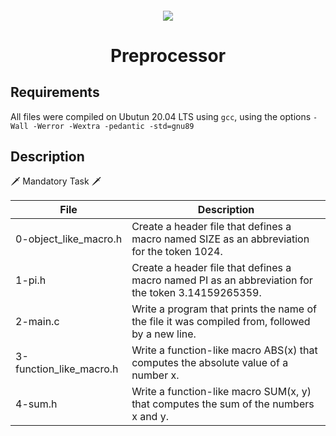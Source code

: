 <h4 align="center">
<div classHeaderSticker>
<img src="https://media.giphy.com/media/CHZCRSsuQAshi/giphy.gif"/>
</div>
<h1 align="center"> Preprocessor </h1>
</h4>

## Requirements
All files were compiled on Ubutun 20.04 LTS using `gcc`, using the options `-Wall -Werror -Wextra -pedantic -std=gnu89`

## Description

:dagger: Mandatory Task :dagger:

| File                    | Description                                                                                        |
|-------------------------|----------------------------------------------------------------------------------------------------|
| 0-object_like_macro.h   | Create a header file that defines a macro named SIZE as an abbreviation for the token 1024.        |
| 1-pi.h                  | Create a header file that defines a macro named PI as an abbreviation for the token 3.14159265359. |
| 2-main.c                | Write a program that prints the name of the file it was compiled from, followed by a new line.     |
| 3-function_like_macro.h | Write a function-like macro ABS(x) that computes the absolute value of a number x.                 |
| 4-sum.h                 | Write a function-like macro SUM(x, y) that computes the sum of the numbers x and y.                |
